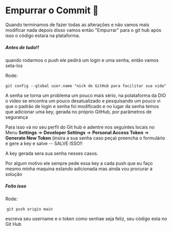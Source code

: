 # Empurrar o Commit :pushpin:



Quando terminamos de fazer todas as alterações e não vamos mais modificar nada depois disso vamos então "Empurrar" para o git hub após isso o código estara na plataforma.

##### Antes de tudo!!

quando rodarmos o push ele pedirá um login e uma senha, então vamos seta-los

 Rode:

​     `git config --global user.name "nick do GitHub para facilitar sua vida"`

 A senha se torna um problema um pouco mais sério, na polataforma da DIO o video se encontra um pouco desatualizado e pesquisando um pouco vi que o padrão de login e senha foi modificado e no lugar da senha temos que adicionar uma key, gerada no próprio GitHub, por parâmetros de segurança

 Para isso vá no seu perfil do Git hub e adentre nos seguintes locais no Menu **Settings** => **Developer Settings** => **Personal Access Token** => **Generate New Token** (insira a sua senha caso peça)  preencha o formulário e gere a key e salve -- SALVE ISSO!!

 A key gerada sera sua senha nesses casos.

 Por algum motivo ele sempre pede essa key a cada push que eu faço mesmo minha maquina estando adicionada mas ainda vou procurar a solução



##### Feito isso

 Rode:

​    `git push origin main`

escreva seu username e o token como senhae seja feliz, seu código esta no Git Hub 